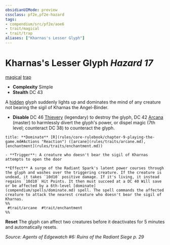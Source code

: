 ```yaml
---
obsidianUIMode: preview
cssclass: pf2e,pf2e-hazard
tags:
- compendium/src/pf2e/aoe6
- trait/magical
- trait/trap
aliases: ["Kharnas's Lesser Glyph"]
---
```

# Kharnas's Lesser Glyph *Hazard 17*  
[magical](magical.md "Magical Item Trait")  [trap](trap.md "Trap Hazard Trait")  

- **Complexity** Simple
- **Stealth** DC 43  

A [hidden](conditions.md#Hidden) glyph suddenly lights up and dominates the mind of any creature not bearing the sigil of Kharnas the Angel-Binder.

- **Disable** DC 46 [Thievery](skills.md#Thievery) (legendary) to destroy the glyph, DC 42 [Arcana](skills.md#Arcana) (master) to harmlessly divert the glyph's power, or dispel magic (7th level; counteract DC 38) to counteract the glyph.  

```ad-embed-ability
title: **Dominate** [R](rules/core-rulebook/chapter-9-playing-the-game.md#Actions "Reaction") ([arcane](rules/traits/arcane.md), [enchantment](rules/traits/enchantment.md))

- **Trigger**: A creature who doesn't bear the sigil of Kharnas attempts to open the door

**Effect** A surge of the Radiant Spark's latent power courses through the glyph and washes over the triggering creature. If the creature is undead, it takes `10d10` positive damage. If it's living, it instead regains `10d10` Hit Points. It then must succeed at a DC 40 Will save or be affected by a 6th-level [dominate](compendium/spells/dominate.md) spell. The spell commands the affected creature to attack the nearest creature who doesn't bear the sigil of Kharnas.  
%%
 #trait/arcane  #trait/enchantment 
%%
```

**Reset** The glyph can affect two creatures before it deactivates for 5 minutes and automatically resets.  

*Source: Agents of Edgewatch #6: Ruins of the Radiant Siege p. 29*